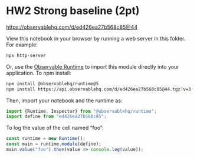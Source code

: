 # HW2 Strong baseline (2pt)

https://observablehq.com/d/ed426ea27b568c85@44

View this notebook in your browser by running a web server in this folder. For
example:

~~~sh
npx http-server
~~~

Or, use the [Observable Runtime](https://github.com/observablehq/runtime) to
import this module directly into your application. To npm install:

~~~sh
npm install @observablehq/runtime@5
npm install https://api.observablehq.com/d/ed426ea27b568c85@44.tgz?v=3
~~~

Then, import your notebook and the runtime as:

~~~js
import {Runtime, Inspector} from "@observablehq/runtime";
import define from "ed426ea27b568c85";
~~~

To log the value of the cell named “foo”:

~~~js
const runtime = new Runtime();
const main = runtime.module(define);
main.value("foo").then(value => console.log(value));
~~~
